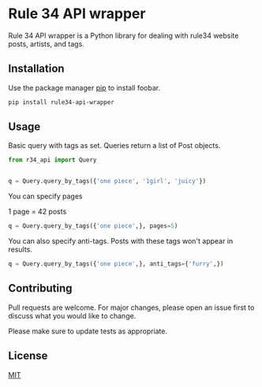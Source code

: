 # Rule 34 API wrapper

Rule 34 API wrapper is a Python library for dealing with rule34 website posts, artists, and tags.

## Installation

Use the package manager [pip](https://pip.pypa.io/en/stable/) to install foobar.

```bash
pip install rule34-api-wrapper
```

## Usage
Basic query with tags as set. Queries return a list of Post objects.
```python
from r34_api import Query


q = Query.query_by_tags({'one piece', '1girl', 'juicy'})
```
You can specify pages

1 page = 42 posts
```python
q = Query.query_by_tags({'one piece',}, pages=5)
```
You can also specify anti-tags. Posts with these tags won't appear in results.
```python
q = Query.query_by_tags({'one piece',}, anti_tags={'furry',})
```


## Contributing

Pull requests are welcome. For major changes, please open an issue first to discuss what you would like to change.

Please make sure to update tests as appropriate.

## License

[MIT](https://choosealicense.com/licenses/mit/)
